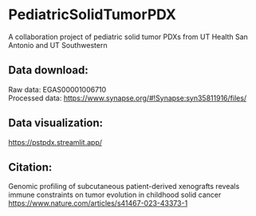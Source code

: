 # PediatricSolidTumorPDX <br>
A collaboration  project of pediatric solid tumor PDXs from UT Health San Antonio and UT Southwestern <br>
## Data download: <br>
Raw data: EGAS00001006710 <br>
Processed data: https://www.synapse.org/#!Synapse:syn35811916/files/ <br>
## Data visualization: <br>
https://pstpdx.streamlit.app/ <br>
## Citation:<br>
Genomic profiling of subcutaneous patient-derived xenografts reveals immune constraints on tumor evolution in childhood solid cancer https://www.nature.com/articles/s41467-023-43373-1
